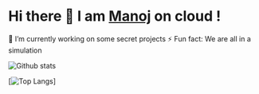 # Hi there 👋 I am [Manoj](https://virtualmanu.herokuapp.com) on cloud !


 🔭 I’m currently working on some secret projects
 ⚡ Fun fact: We are all in a simulation
 

![Github stats](https://github-readme-stats.vercel.app/api?username=virtualmanu&theme=highcontrast&show_icons=true&count_private=true)

[![Top Langs](https://github-readme-stats.vercel.app/api/top-langs/?username=virtualmanu&theme=highcontrast)]

<!--
**virtualmanu/virtualmanu** is a ✨ _special_ ✨ repository because its `README.md` (this file) appears on your GitHub profile.

Here are some ideas to get you started:


- 🌱 I’m currently learning ...
- 👯 I’m looking to collaborate on ...
- 🤔 I’m looking for help with ...
- 💬 Ask me about ...
- 📫 How to reach me: ...
- 😄 Pronouns: ...

-->
